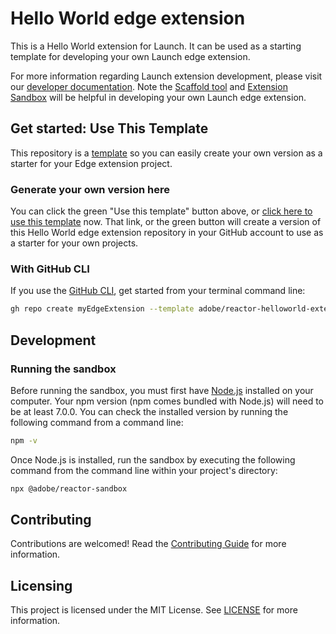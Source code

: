 # Hello World edge extension

This is a Hello World extension for Launch. It can be used as a starting template for developing your own Launch edge extension.

For more information regarding Launch extension development, please visit our [developer documentation](https://experienceleague.adobe.com/docs/experience-platform/tags/extension-dev/overview.html). Note the [Scaffold tool](https://www.npmjs.com/package/@adobe/reactor-scaffold) and [Extension Sandbox](https://www.npmjs.com/package/@adobe/reactor-sandbox) will be helpful in developing your own Launch edge extension.

## Get started: Use This Template

This repository is a [template](https://docs.github.com/en/repositories/creating-and-managing-repositories/creating-a-repository-from-a-template) so you can easily create your own version as a starter for your Edge extension project.

### Generate your own version here

You can click the green "Use this template" button above, or [click here to use this template](https://github.com/adobe/reactor-helloworld-extension-edge/generate) now. That link, or the green button will create a version of this Hello World edge extension repository in your GitHub account to use as a starter for your own projects.

### With GitHub CLI

If you use the [GitHub CLI](https://cli.github.com/), get started from your terminal command line:

```sh
gh repo create myEdgeExtension --template adobe/reactor-helloworld-extension-edge
```

## Development

### Running the sandbox

Before running the sandbox, you must first have [Node.js](https://nodejs.org/en/) installed on your computer. Your npm version (npm comes bundled with Node.js) will need to be at least 7.0.0. You can check the installed version by running the following command from a command line:

```bash
npm -v
```

Once Node.js is installed, run the sandbox by executing the following command from the command line within your project's directory:

```bash
npx @adobe/reactor-sandbox
```

## Contributing

Contributions are welcomed! Read the [Contributing Guide](CONTRIBUTING.md) for more information.

## Licensing

This project is licensed under the MIT License. See [LICENSE](LICENSE) for more information.
